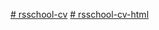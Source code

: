 [# rsschool-cv](https://lomeshyza.github.io/rsschool-cv/cv)
[# rsschool-cv-html](https://lomeshyza.github.io/rsschool-cv/)